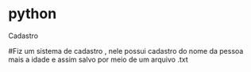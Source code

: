# python
 Cadastro

#Fiz um sistema de cadastro , nele possui cadastro do nome da pessoa mais a idade e assim salvo por meio de um arquivo .txt 
